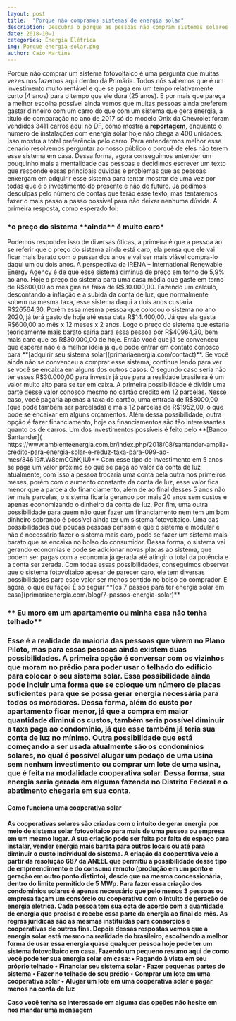 ```yaml
---
layout: post
title:  "Porque não compramos sistemas de energia solar"
description: Descubra o porque as pessoas não compram sistemas solares e como contornar seus problemas[...]
date: 2018-10-1
categories: Energia Elétrica
img: Porque-energia-solar.png
author: Caio Martins
---
```



Porque não comprar um sistema fotovoltaico é uma pergunta que muitas vezes nos fazemos aqui dentro da Primária. Todos nós sabemos que é um investimento muito rentável e que se paga em um tempo relativamente curto (4 anos) para o tempo que ele dura (25 anos). E por mais que pareça a melhor escolha possível ainda vemos que muitas pessoas ainda preferem gastar dinheiro com um carro do que com um sistema que gera energia, a título de comparação no ano de 2017 só do modelo Onix da Chevrolet foram vendidos 3411 carros aqui no DF, como mostra a **[reportagem](http://carsale.uol.com.br/2017/12/26/os-carros-mais-vendidos-por-estado-em-2017)**, enquanto o número de instalações com energia solar hoje não chega a 400 unidades. Isso mostra a total preferência pelo carro.
Para entendermos melhor esse cenário resolvemos perguntar ao nosso público o porquê de eles não terem esse sistema em casa. Dessa forma, agora conseguimos entender um pouquinho mais a mentalidade das pessoas e decidimos escrever um texto que responde essas principais dúvidas e problemas que as pessoas enxergam em adquirir esse sistema para tentar mostrar de uma vez por todas que é o investimento do presente e não do futuro. Já pedimos desculpas pelo número de contas que terão esse texto, mas tentaremos fazer o mais passo a passo possível para não deixar nenhuma dúvida.
A primeira resposta, como esperado foi: 
<h3>*o preço do sistema **ainda** é muito caro*</h3>
Podemos responder isso de diversas óticas, a primeira é que a pessoa ao se referir que o preço do sistema ainda está caro, ela pensa que ele vai ficar mais barato com o passar dos anos e vai ser mais viável compra-lo daqui um ou dois anos. A perspectiva da IRENA – International Renewable Energy Agency é de que esse sistema diminua de preço em torno de 5,9% ao ano.  
Hoje o preço do sistema para uma casa média que gaste em torno de R$600,00 ao mês gira na faixa de R$30.000,00. Fazendo um cálculo, descontando a inflação e a subida da conta de luz, que normalmente sobem na mesma taxa, esse sistema daqui a dois anos custaria R$26564,30. Porém essa mesma pessoa que colocou o sistema no ano 2020, já terá gasto de hoje até essa data R$14.400,00. Já que ela gasta R$600,00 ao mês x 12 meses x 2 anos. Logo o preço do sistema que estaria teoricamente mais barato sairia para essa pessoa por R$40964,30, bem mais caro que os R$30.000,00 de hoje.
	Então você que já se convenceu que esperar não é a melhor ideia já que pode entrar em contato conosco para **[adquirir seu sistema solar](primariaenergia.com/contact)**. 
	Se você ainda não se convenceu a comprar esse sistema, continue lendo para ver se você se encaixa em alguns dos outros casos.
	O segundo caso seria não ter esses R$30.000,00 para investir já que para a realidade brasileira é um valor muito alto para se ter em caixa.
	A primeira possibilidade é dividir uma parte desse valor conosco mesmo no cartão crédito em 12 parcelas. Nesse caso, você pagaria apenas a taxa do cartão, uma entrada de R$8000,00 (que pode também ser parcelada) e mais 12 parcelas de R$1952,00, o que pode se encaixar em alguns orçamentos.
	Além dessa possibilidade, outra opção é fazer financiamento, hoje os financiamentos são tão interessantes quanto os de carros. Um dos investimentos possíveis é feito pelo **[Banco Santander]( https://www.ambienteenergia.com.br/index.php/2018/08/santander-amplia-credito-para-energia-solar-e-reduz-taxa-para-099-ao-mes/34619#.W8emCGhKjIU)**
	Com esse tipo de investimento em 5 anos se paga um valor próximo ao que se paga ao valor da conta de luz atualmente, com isso a pessoa trocaria uma conta pela outra nos primeiros meses, porém com o aumento constante da conta de luz, esse valor fica menor que a parcela do financiamento, além de ao final desses 5 anos não ter mais parcelas, o sistema ficaria gerando por mais 20 anos sem custos e apenas economizando o dinheiro da conta de luz.
	Por fim, uma outra possibilidade para quem não quer fazer um financiamento nem tem um bom dinheiro sobrando é possível ainda ter um sistema fotovoltaico. Uma das possibilidades que poucas pessoas pensam é que o sistema é modular e não é necessário fazer o sistema mais caro, pode se fazer um sistema mais barato que se encaixa no bolso do consumidor. Dessa forma, o sistema vai gerando economias e pode se adicionar novas placas ao sistema, que podem ser pagas com a economia já gerada até atingir o total da potência e a conta ser zerada.
	Com todas essas possibilidades, conseguimos observar que o sistema fotovoltaico apesar de parecer caro, ele tem diversas possibilidades para esse valor ser menos sentido no bolso do comprador. 
	E agora, o que eu faço? É só seguir **[os 7 passos para ter energia solar em casa](primariaenergia.com/blog/7-passos-energia-solar)**
<h3>** Eu moro em um apartamento ou minha casa não tenha telhado** <h3>
Esse é a realidade da maioria das pessoas que vivem no Plano Piloto, mas para essas pessoas ainda existem duas possibilidades. A primeira opção é conversar com os vizinhos que moram no prédio para poder usar o telhado do edifício para colocar o seu sistema solar. Essa possibilidade ainda pode incluir uma forma que se coloque um número de placas suficientes para que se possa gerar energia necessária para todos os moradores. Dessa forma, além do custo por apartamento ficar menor, já que a compra em maior quantidade diminui os custos, também seria possível diminuir a taxa paga ao condomínio, já que esse também já teria sua conta de luz no mínimo. 
Outra possibilidade que está começando a ser usada atualmente são os condomínios solares, no qual é possível alugar um pedaço de uma usina sem nenhum investimento ou comprar um lote de uma usina, que é feita na modalidade cooperativa solar. Dessa forma, sua energia seria gerada em alguma fazenda no Distrito Federal e o abatimento chegaria em sua conta.
<h4> Como funciona uma cooperativa solar<h4>
	As cooperativas solares são criadas com o intuito de gerar energia por meio de sistema solar fotovoltaico para mais de uma pessoa ou empresa em um mesmo lugar. A sua criação pode ser feita por falta de espaço para instalar, vender energia mais barata para outros locais ou até para diminuir o custo individual do sistema. 
	A criação da cooperativa veio a partir da resolução 687 da ANEEL que permitiu a possibilidade desse tipo de empreendimento e do consumo remoto (produção em um ponto e geração em outro ponto distinto), desde que na mesma concessionária, dentro do limite permitido de 5 MWp.
	Para fazer essa criação dos condomínios solares é apenas necessário que pelo menos 3 pessoas ou empresa façam um consórcio ou cooperativa com o intuito de geração de energia elétrica. Cada pessoa tem sua cota de acordo com a quantidade de energia que precisa e recebe essa parte da energia ao final do mês. As regras jurídicas são as mesmas instituídas para consórcios e cooperativas de outros fins.
Depois dessas respostas vemos que a energia solar está mesmo na realidade do brasileiro, escolhendo a melhor forma de usar essa energia quase qualquer pessoa hoje pode ter um sistema fotovoltaico em casa. 
Fazendo um pequeno resumo aqui de como você pode ter sua energia solar em casa:
•	Pagando à vista em seu próprio telhado
•	Financiar seu sistema solar
•	Fazer pequenas partes do sistema
•	Fazer no telhado do seu prédio
•	Comprar um lote em uma cooperativa solar
•	Alugar um lote em uma cooperativa solar e pagar menos na conta de luz

Caso você tenha se interessado em alguma das opções não hesite em nos mandar uma **[mensagem](primariaenergia.com/contact.html)**
